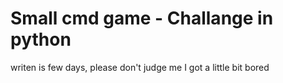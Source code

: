# Small cmd game - Challange in python 
writen is few days, please don't judge me I got a little bit bored

